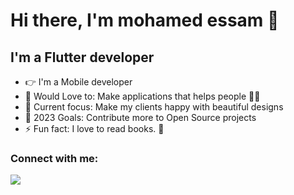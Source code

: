 <h1> Hi there, I'm mohamed essam 👋</h1>

## I'm a Flutter developer

- 👉 I'm a Mobile developer
- 💚 Would Love to: Make applications that helps people 🧗‍♂️
- 🌱 Current focus: Make my clients happy with beautiful designs
- 🥅 2023 Goals: Contribute more to Open Source projects
- ⚡ Fun fact: I love to read books. 🥰


### Connect with me:

<a href="https://www.linkedin.com/in/mohamed-essam-554a6690/"><img src="https://img.shields.io/badge/linkedin-%230077B5.svg?&style=for-the-badge&logo=linkedin&logoColor=white"></a>

<br />
